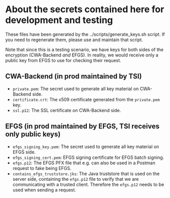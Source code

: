 About the secrets contained here for development and testing
=============================================================

These files have been generated by the ../scripts/generate_keys.sh script. If you need to regenerate them, please use and maintain that script.

Note that since this is a testing scenario, we have keys for both sides of the encryption (CWA-Backend  _and_  EFGS). In reality, we would receive only a public key from EFGS to use for checking their request.

CWA-Backend (in prod maintained by TSI)
---------------------------------------

- `private.pem`: The secret used to generate all key material on CWA-Backend side.
- `certificate.crt`: The x509 certificate generated from the `private.pem` key.
- `ssl.p12`: The SSL certificate on CWA-Backend side.

EFGS (in prod maintained by EFGS, TSI receives only public keys)
----------------------------------------------------------------

- `efgs_signing_key.pem`: The secret used to generate all key material on EFGS side.
- `efgs_signing_cert.pem`: EFGS signing certificate for EFGS batch signing.
- `efgs.p12`: The EFGS PFX file that e.g. can also be used in a Postman request to fake being EFGS.
- `contains_efgs_truststore.jks`: The Java truststore that is used on the server side, containing the `efgs.p12` file to verify that we are communicating with a trusted client. Therefore the `efgs.p12` needs to be used when sending a request.
